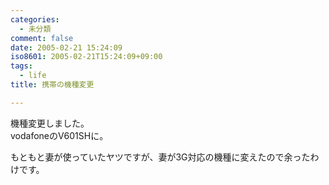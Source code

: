 ```yaml
---
categories:
  - 未分類
comment: false
date: 2005-02-21 15:24:09
iso8601: 2005-02-21T15:24:09+09:00
tags:
  - life
title: 携帯の機種変更

---
```


<div class="entry-body">
  <p>機種変更しました。<br />
    vodafoneのV601SHに。</p>

  <p>もともと妻が使っていたヤツですが、妻が3G対応の機種に変えたので余ったわけです。</p>
</div>
